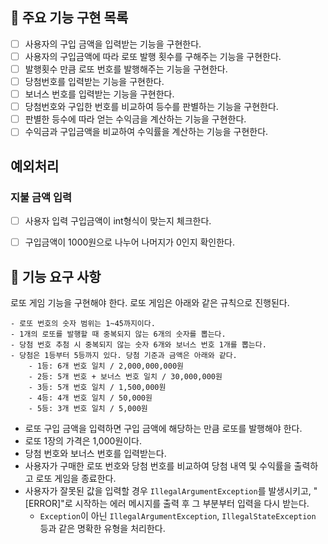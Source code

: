 ## 🚀 주요 기능 구현 목록
- [ ] 사용자의 구입 금액을 입력받는 기능을 구현한다.
- [ ] 사용자의 구입금액에 따라 로또 발행 횟수를 구해주는 기능을 구현한다.
- [ ] 발행횟수 만큼 로또 번호를 발행해주는 기능을 구현한다.
- [ ] 당첨번호를 입력받는 기능을 구현한다.
- [ ] 보너스 번호를 입력받는 기능을 구현한다.
- [ ] 당첨번호와 구입한 번호를 비교하여 등수를 판별하는 기능을 구현한다.
- [ ] 판별한 등수에 따라 얻는 수익금을 계산하는 기능을 구현한다.
- [ ] 수익금과 구입금액을 비교하여 수익률을 계산하는 기능을 구현한다.

## 예외처리
### 지불 금액 입력
- [ ] 사용자 입력 구입금액이 int형식이 맞는지 체크한다.
- [ ] 구입금액이 1000원으로 나누어 나머지가 0인지 확인한다.




## 🚀 기능 요구 사항

로또 게임 기능을 구현해야 한다. 로또 게임은 아래와 같은 규칙으로 진행된다.

```
- 로또 번호의 숫자 범위는 1~45까지이다.
- 1개의 로또를 발행할 때 중복되지 않는 6개의 숫자를 뽑는다.
- 당첨 번호 추첨 시 중복되지 않는 숫자 6개와 보너스 번호 1개를 뽑는다.
- 당첨은 1등부터 5등까지 있다. 당첨 기준과 금액은 아래와 같다.
    - 1등: 6개 번호 일치 / 2,000,000,000원
    - 2등: 5개 번호 + 보너스 번호 일치 / 30,000,000원
    - 3등: 5개 번호 일치 / 1,500,000원
    - 4등: 4개 번호 일치 / 50,000원
    - 5등: 3개 번호 일치 / 5,000원
```

- 로또 구입 금액을 입력하면 구입 금액에 해당하는 만큼 로또를 발행해야 한다.
- 로또 1장의 가격은 1,000원이다.
- 당첨 번호와 보너스 번호를 입력받는다.
- 사용자가 구매한 로또 번호와 당첨 번호를 비교하여 당첨 내역 및 수익률을 출력하고 로또 게임을 종료한다.
- 사용자가 잘못된 값을 입력할 경우 `IllegalArgumentException`를 발생시키고, "[ERROR]"로 시작하는 에러 메시지를 출력 후 그 부분부터 입력을 다시 받는다.
    - `Exception`이 아닌 `IllegalArgumentException`, `IllegalStateException` 등과 같은 명확한 유형을 처리한다.
